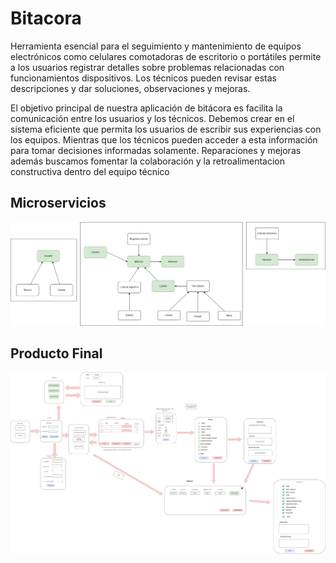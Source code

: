 # Bitacora


Herramienta esencial para el seguimiento y mantenimiento de equipos electrónicos como celulares comotadoras de escritorio o 
portátiles permite a los usuarios registrar detalles sobre problemas relacionadas con funcionamientos dispositivos.
Los técnicos pueden revisar estas descripciones y dar soluciones, observaciones y mejoras.

El objetivo principal de nuestra aplicación de bitácora es facilita la comunicación entre los usuarios y los técnicos.
Debemos crear en el sistema eficiente que permita los usuarios de escribir sus experiencias con los equipos.
Mientras que los técnicos pueden acceder a esta información para tomar decisiones informadas solamente.
Reparaciones y mejoras además buscamos fomentar la colaboración y la retroalimentacion constructiva dentro del equipo técnico

## Microservicios
![MarineGEO circle logo](Microservicios.png "Microservicios de Bitacora ")

## Producto Final
![MarineGEO circle logo](TDD.png "Producto final ")
